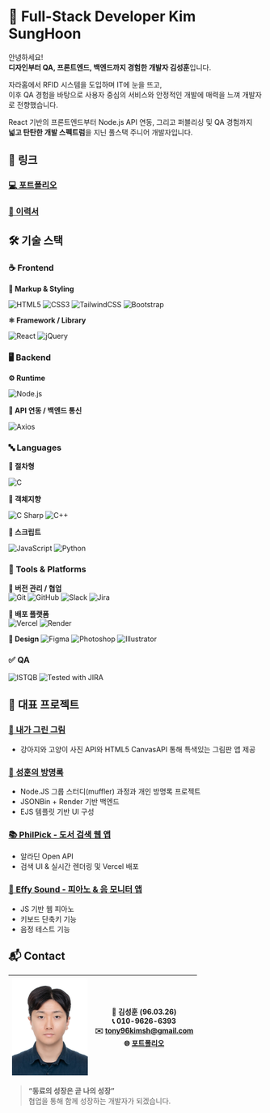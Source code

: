 # 👋 Full-Stack Developer Kim SungHoon

안녕하세요!  
**디자인부터 QA, 프론트엔드, 백엔드까지 경험한 개발자 김성훈**입니다.

자라홈에서 RFID 시스템을 도입하며 IT에 눈을 뜨고,  
이후 QA 경험을 바탕으로 사용자 중심의 서비스와 안정적인 개발에 매력을 느껴 개발자로 전향했습니다.

React 기반의 프론트엔드부터 Node.js API 연동, 그리고 퍼블리싱 및 QA 경험까지  
**넓고 탄탄한 개발 스펙트럼**을 지닌 풀스택 주니어 개발자입니다.


## 🔗 링크
 
 ### [💻 포트폴리오](./portfolio.md)
 
 ### [📄 이력서](./CV.md)



## 🛠 기술 스택

### ☕️ Frontend

**📐 Markup & Styling**

![HTML5](https://img.shields.io/badge/HTML5-E34F26?style=for-the-badge&logo=html5&logoColor=fff) ![CSS3](https://img.shields.io/badge/CSS3-1572B6?style=for-the-badge&logo=css3&logoColor=fff) ![TailwindCSS](https://img.shields.io/badge/TailwindCSS-06B6D4?style=for-the-badge&logo=tailwindcss&logoColor=fff) ![Bootstrap](https://img.shields.io/badge/Bootstrap-7952B3?style=for-the-badge&logo=bootstrap&logoColor=fff)

**⚛️ Framework / Library**

![React](https://img.shields.io/badge/React-61DAFB?style=for-the-badge&logo=react&logoColor=000) ![jQuery](https://img.shields.io/badge/jQuery-0769AD?style=for-the-badge&logo=jquery&logoColor=fff)


### 🖥 Backend

**⚙️ Runtime**  

![Node.js
](https://img.shields.io/badge/Node.js-339933?style=for-the-badge&logo=nodedotjs&logoColor=fff)

**🔗 API 연동 / 백엔드 통신**

![Axios](https://img.shields.io/badge/Axios-5A29E4?style=for-the-badge&logo=axios&logoColor=fff)


### 🔤 Languages

**🧱 절차형**  

![C](https://img.shields.io/badge/C-00599C?style=for-the-badge&logo=c&logoColor=fff)

**🧩 객체지향**  

![C Sharp](https://img.shields.io/badge/C%23-239120?style=for-the-badge&logo=c-sharp&logoColor=fff) ![C++](https://img.shields.io/badge/C++-00599C?style=for-the-badge&logo=c%2B%2B&logoColor=fff)

**🐍 스크립트**  

![JavaScript](https://img.shields.io/badge/JavaScript-F7DF1E?style=for-the-badge&logo=javascript&logoColor=000) ![Python](https://img.shields.io/badge/Python-3776AB?style=for-the-badge&logo=python&logoColor=fff)


### 🧰 Tools & Platforms

**🧩 버전 관리 / 협업**  
![Git](https://img.shields.io/badge/Git-F05032?style=for-the-badge&logo=git&logoColor=fff) ![GitHub](https://img.shields.io/badge/GitHub-181717?style=for-the-badge&logo=github&logoColor=fff) ![Slack](https://img.shields.io/badge/Slack-4A154B?style=for-the-badge&logo=slack&logoColor=fff) ![Jira](https://img.shields.io/badge/Jira-0052CC?style=for-the-badge&logo=jira&logoColor=fff)

**🚀 배포 플랫폼**  
![Vercel](https://img.shields.io/badge/Vercel-000000?style=for-the-badge&logo=vercel&logoColor=fff) ![Render](https://img.shields.io/badge/Render-46E3B7?style=for-the-badge&logo=render&logoColor=black)

**🎨 Design**
![Figma](https://img.shields.io/badge/Figma-F24E1E?style=for-the-badge&logo=figma&logoColor=fff) ![Photoshop](https://img.shields.io/badge/Photoshop-31A8FF?style=for-the-badge&logo=adobephotoshop&logoColor=fff) ![Illustrator](https://img.shields.io/badge/Illustrator-FF9A00?style=for-the-badge&logo=adobeillustrator&logoColor=fff)


### ✅ QA
![ISTQB](https://img.shields.io/badge/ISTQB-CTFL-blue?style=for-the-badge) ![Tested with JIRA](https://img.shields.io/badge/Tested%20With-JIRA-0052CC?style=for-the-badge&logo=jira&logoColor=fff)


## 🌟 대표 프로젝트

### [🎨 내가 그린 그림](https://github.com/tony96kimsh/DrawAnyAnimal)
- 강아지와 고양이 사진 API와 HTML5 CanvasAPI 통해 특색있는 그림판 앱 제공


### [📝 성훈의 방명록](https://github.com/tony96kimsh/muffler)
- Node.JS 그룹 스터디(muffler) 과정과 개인 방명록 프로젝트
- JSONBin + Render 기반 백엔드
- EJS 템플릿 기반 UI 구성 

### [📚 PhilPick - 도서 검색 웹 앱](https://github.com/tony96kimsh/philpick)
- 알라딘 Open API
- 검색 UI & 실시간 렌더링 및 Vercel 배포

### [🎵 Effy Sound - 피아노 & 음 모니터 앱](https://github.com/tony96kimsh/piano)
- JS 기반 웹 피아노
- 키보드 단축키 기능
- 음정 테스트 기능


## 📬 Contact

<img src="img/SungHoonKim.jpg" width="150">|👤 **김성훈** (96.03.26)<br>📞 010-9626-6393<br>✉️ tony96kimsh@gmail.com<br>🌐 [포트폴리오](./portfolio.md)
--|--|

> **“동료의 성장은 곧 나의 성장”**  
> 협업을 통해 함께 성장하는 개발자가 되겠습니다.
